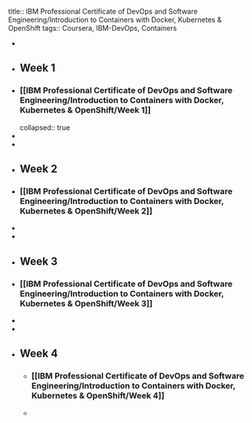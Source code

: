 title:: IBM Professional Certificate of DevOps and Software Engineering/Introduction to Containers with Docker, Kubernetes & OpenShift
tags:: Coursera, IBM-DevOps, Containers

-
- ## Week 1
- ### [[IBM Professional Certificate of DevOps and Software Engineering/Introduction to Containers with Docker, Kubernetes & OpenShift/Week 1]]
  collapsed:: true
-
-
- ## Week 2
- ### [[IBM Professional Certificate of DevOps and Software Engineering/Introduction to Containers with Docker, Kubernetes & OpenShift/Week 2]]
-
-
- ## Week 3
- ### [[IBM Professional Certificate of DevOps and Software Engineering/Introduction to Containers with Docker, Kubernetes & OpenShift/Week 3]]
-
-
- ## Week 4
	- ### [[IBM Professional Certificate of DevOps and Software Engineering/Introduction to Containers with Docker, Kubernetes & OpenShift/Week 4]]
	-